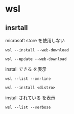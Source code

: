 
# wsl


## insrtall

microsoft store を使用しない

```
wsl --install --web-download
```

```
wsl --update --web-download
```

install できる <distro> を表示

```
wsl --list --on-line
```

```
wsl --install <distro>
```

install されている <distro> を表示

```
wsl --list --verbose
```


